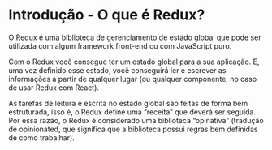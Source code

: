 # Introdução - O que é Redux?

<p>O Redux é uma biblioteca de gerenciamento de estado global que pode ser utilizada com algum framework front-end ou com JavaScript puro.</p>

<p>Com o Redux você consegue ter um estado global para a sua aplicação. E, uma vez definido esse estado, você conseguirá ler e escrever as informações a partir de qualquer lugar (ou qualquer componente, no caso de usar Redux com React).</p>

<p>As tarefas de leitura e escrita no estado global são feitas de forma bem estruturada, isso é, o Redux define uma “receita” que deverá ser seguida. Por essa razão, o Redux é considerado uma biblioteca “opinativa” (tradução de opinionated, que significa que a biblioteca possui regras bem definidas de como trabalhar). </p>